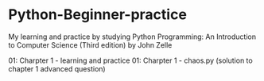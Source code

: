 # Python-Beginner-practice
My learning and practice by studying Python Programming: An Introduction to Computer Science (Third edition) by John Zelle

01: Charpter 1 - learning and practice
01: Charpter 1 - chaos.py (solution to chapter 1 advanced question)
